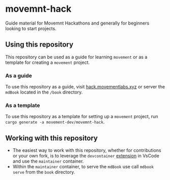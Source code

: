 # movemnt-hack
Guide material for Movemnt Hackathons and generally for beginners looking to start projects.

## Using this repository
This repository can be used as a guide for learning `movement` or as a template for creating a `movement` project.

### As a guide
To use this repository as a guide, visit [hack.movementlabs.xyz](hack.movement.xyz) or server the `mdBook` located in the `/book` directory.

### As a template
To use this repository as a template for setting up a `movement` project, run `cargo generate -a movement-dev/movemnt-hack`.

## Working with this repository
- The easiest way to work with this repository, whether for contributions or your own fork, is to leverage the `devcontainer` [extension](https://code.visualstudio.com/docs/devcontainers/containers) in VsCode and use the `maintainer` container. 
- Within the `maintainer` container, to serve the `mdBook` use call `mdbook serve` from the `book` directory. 
